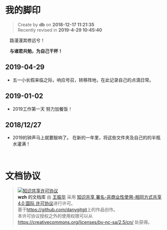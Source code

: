 我的脚印
===

> Create by **db** on **2018-12-17 11:21:35**  
> Recently revised in **2019-4-29 10:45:40**

&emsp;路漫漫其修远兮！

&emsp;**与诸君共勉，为自己干杯！**

## 2019-04-29
- 五一小长假来临之际，响应号召，转移阵地，在此记录自己的点滴日常。

## 2019-01-02
- 2019工作第一天
努力加餐饭！

## 2018/12/27
- 2019的钟声马上就要敲响了。
在新的一年里，将这些文件夹及自己的的半瓶水灌满！

<br>

# 文档协议 
> <a rel="license" href="http://creativecommons.org/licenses/by-nc-sa/4.0/"><img alt="知识共享许可协议" style="border-width:0" src="https://i.creativecommons.org/l/by-nc-sa/4.0/88x31.png" /></a><br /><a xmlns:dct="http://purl.org/dc/terms/" property="dct:title">**wzh** 的文档库</a> 由 <a xmlns:cc="http://creativecommons.org/ns#" href="wzh" property="cc:attributionName" rel="cc:attributionURL">王振华</a> 采用 <a rel="license" href="http://creativecommons.org/licenses/by-nc-sa/4.0/">知识共享 署名-非商业性使用-相同方式共享 4.0 国际 许可协议</a>进行许可。<br />基于<a xmlns:dct="http://purl.org/dc/terms/" href="https://github.com/danygitgit" rel="dct:source">https://github.com/danygitgit</a>上的作品创作。<br />本许可协议授权之外的使用权限可以从 <a xmlns:cc="http://creativecommons.org/ns#" href="https://creativecommons.org/licenses/by-nc-sa/2.5/cn/" rel="cc:morePermissions">https://creativecommons.org/licenses/by-nc-sa/2.5/cn/</a> 处获得。
